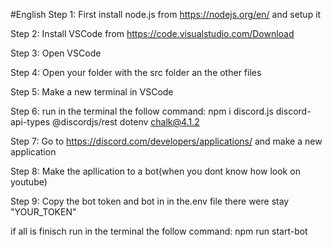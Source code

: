 #English
Step 1: First install node.js from https://nodejs.org/en/ and setup it

Step 2: Install VSCode from https://code.visualstudio.com/Download

Step 3: Open VSCode

Step 4: Open your folder with the src folder an the other files

Step 5: Make a new terminal in VSCode

Step 6: run in the terminal the follow command: npm i discord.js discord-api-types @discordjs/rest dotenv chalk@4.1.2

Step 7: Go to https://discord.com/developers/applications/ and make a new application

Step 8: Make the apllication to  a bot(when you dont know how look on youtube)

Step 9: Copy the bot token and bot in in the.env file there were stay "YOUR_TOKEN"

if all is finisch run in the terminal the follow command: npm run start-bot
